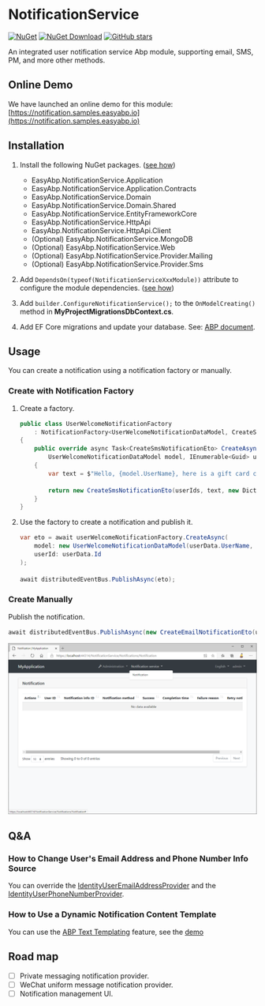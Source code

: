 # NotificationService

[![NuGet](https://img.shields.io/nuget/v/EasyAbp.NotificationService.Domain.Shared.svg?style=flat-square)](https://www.nuget.org/packages/EasyAbp.NotificationService.Domain.Shared)
[![NuGet Download](https://img.shields.io/nuget/dt/EasyAbp.NotificationService.Domain.Shared.svg?style=flat-square)](https://www.nuget.org/packages/EasyAbp.NotificationService.Domain.Shared)
[![GitHub stars](https://img.shields.io/github/stars/EasyAbp/NotificationService?style=social)](https://www.github.com/EasyAbp/NotificationService)

An integrated user notification service Abp module, supporting email, SMS, PM, and more other methods.

## Online Demo

We have launched an online demo for this module: [https://notification.samples.easyabp.io](https://notification.samples.easyabp.io)

## Installation

1. Install the following NuGet packages. ([see how](https://github.com/EasyAbp/EasyAbpGuide/blob/master/How-To.md#add-nuget-packages))

    * EasyAbp.NotificationService.Application
    * EasyAbp.NotificationService.Application.Contracts
    * EasyAbp.NotificationService.Domain
    * EasyAbp.NotificationService.Domain.Shared
    * EasyAbp.NotificationService.EntityFrameworkCore
    * EasyAbp.NotificationService.HttpApi
    * EasyAbp.NotificationService.HttpApi.Client
    * (Optional) EasyAbp.NotificationService.MongoDB
    * (Optional) EasyAbp.NotificationService.Web
    * (Optional) EasyAbp.NotificationService.Provider.Mailing
    * (Optional) EasyAbp.NotificationService.Provider.Sms

1. Add `DependsOn(typeof(NotificationServiceXxxModule))` attribute to configure the module dependencies. ([see how](https://github.com/EasyAbp/EasyAbpGuide/blob/master/How-To.md#add-module-dependencies))

1. Add `builder.ConfigureNotificationService();` to the `OnModelCreating()` method in **MyProjectMigrationsDbContext.cs**.

1. Add EF Core migrations and update your database. See: [ABP document](https://docs.abp.io/en/abp/latest/Tutorials/Part-1?UI=MVC#add-new-migration-update-the-database).

## Usage

You can create a notification using a notification factory or manually.

### Create with Notification Factory

1. Create a factory.
    ```csharp
    public class UserWelcomeNotificationFactory
        : NotificationFactory<UserWelcomeNotificationDataModel, CreateSmsNotificationEto>, ITransientDependency
    {
        public override async Task<CreateSmsNotificationEto> CreateAsync(
            UserWelcomeNotificationDataModel model, IEnumerable<Guid> userIds)
        {
            var text = $"Hello, {model.UserName}, here is a gift card code for you: {model.GiftCardCode}";

            return new CreateSmsNotificationEto(userIds, text, new Dictionary<string, object>());
        }
    }
    ```

2. Use the factory to create a notification and publish it.
    ```csharp
    var eto = await userWelcomeNotificationFactory.CreateAsync(
        model: new UserWelcomeNotificationDataModel(userData.UserName, giftCardCode),
        userId: userData.Id
    );
    
    await distributedEventBus.PublishAsync(eto);
    ```

### Create Manually

Publish the notification.

```csharp
await distributedEventBus.PublishAsync(new CreateEmailNotificationEto(userIds, subject, body));
```

![Notifications](/modules/NotificationService/images/Notifications.png)

## Q&A

### How to Change User's Email Address and Phone Number Info Source

You can override the [IdentityUserEmailAddressProvider](https://github.com/EasyAbp/NotificationService/blob/master/providers/Mailing/EasyAbp.NotificationService.Provider.Mailing/EasyAbp/NotificationService/Provider/Mailing/IdentityUserEmailAddressProvider.cs) and the [IdentityUserPhoneNumberProvider](https://github.com/EasyAbp/NotificationService/blob/master/providers/Sms/EasyAbp.NotificationService.Provider.Sms/EasyAbp/NotificationService/Provider/Sms/IdentityUserPhoneNumberProvider.cs).

### How to Use a Dynamic Notification Content Template

You can use the [ABP Text Templating](https://docs.abp.io/en/abp/latest/Text-Templating) feature, see the [demo](https://github.com/EasyAbp/NotificationService/blob/master/providers/Mailing/EasyAbp.NotificationService.Provider.Mailing.Test/EasyAbp/NotificationService/Provider/Mailing/UserWelcomeNotifications/UserWelcomeNotificationFactory.cs)

## Road map

- [ ] Private messaging notification provider.
- [ ] WeChat uniform message notification provider.
- [ ] Notification management UI.
